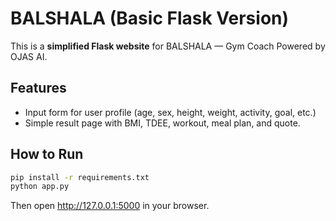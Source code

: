 # BALSHALA (Basic Flask Version)

This is a **simplified Flask website** for BALSHALA — Gym Coach Powered by OJAS AI.

## Features
- Input form for user profile (age, sex, height, weight, activity, goal, etc.)
- Simple result page with BMI, TDEE, workout, meal plan, and quote.

## How to Run
```bash
pip install -r requirements.txt
python app.py
```
Then open http://127.0.0.1:5000 in your browser.
